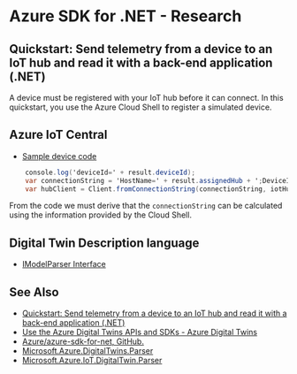 # Azure SDK for .NET - Research

## Quickstart: Send telemetry from a device to an IoT hub and read it with a back-end application (.NET)

A device must be registered with your IoT hub before it can connect. In this quickstart, you use the Azure Cloud Shell to register a simulated device.

## Azure IoT Central

- [Sample device code](https://docs.microsoft.com/EN-us/azure/iot-central/core/concepts-get-connected#sample-device-code)

```C#
    console.log('deviceId=' + result.deviceId);
    var connectionString = 'HostName=' + result.assignedHub + ';DeviceId=' + result.deviceId + ';x509=true';
    var hubClient = Client.fromConnectionString(connectionString, iotHubTransport);
```

From the code we must derive that the `connectionString` can be calculated using the information provided by the Cloud Shell.

## Digital Twin Description language

- [IModelParser Interface](https://docs.microsoft.com/dotnet/api/microsoft.azure.iot.digitaltwin.model.contracts.imodelparser?view=azure-dotnet-preview)

## See Also

- [Quickstart: Send telemetry from a device to an IoT hub and read it with a back-end application (.NET)](https://docs.microsoft.com/EN-us/azure/iot-hub/quickstart-send-telemetry-dotnet#clean-up-resources)
- [Use the Azure Digital Twins APIs and SDKs - Azure Digital Twins](https://docs.microsoft.com/EN-us/azure/digital-twins/how-to-use-apis-sdks)
- [Azure/azure-sdk-for-net, GitHub.](https://github.com/Azure/azure-sdk-for-net)
- [Microsoft.Azure.DigitalTwins.Parser](https://www.nuget.org/packages/Microsoft.Azure.DigitalTwins.Parser/)
- [Microsoft.Azure.IoT.DigitalTwin.Parser](https://www.nuget.org/packages/Microsoft.Azure.IoT.DigitalTwin.Parser/1.0.12-preview)
